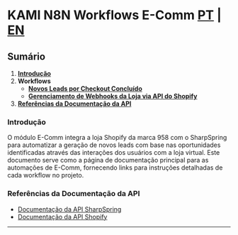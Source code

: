 # KAMI N8N Workflows E-Comm [PT](main.md) | [EN](main-en_us.md)

## Sumário

1. [**Introdução**](#introdução)
2. **Workflows**
    - [**Novos Leads por Checkout Concluído**](novos_leads_marca_958_shopify_sharpspring.md)
    - [**Gerenciamento de Webhooks da Loja via API do Shopify**](gerenciamento_de_webhooks_shopify.md)
3. [**Referências da Documentação da API**](#referências-da-documentação-da-api)

### Introdução

O módulo E-Comm integra a loja Shopify da marca 958 com o SharpSpring para automatizar a geração de novos leads com base nas oportunidades identificadas através das interações dos usuários com a loja virtual. Este documento serve como a página de documentação principal para as automações de E-Comm, fornecendo links para instruções detalhadas de cada workflow no projeto.

### Referências da Documentação da API

- [Documentação da API SharpSpring](https://api.sharpspring.com/)
- [Documentação da API Shopify](https://shopify.dev/api/admin-rest)

---
